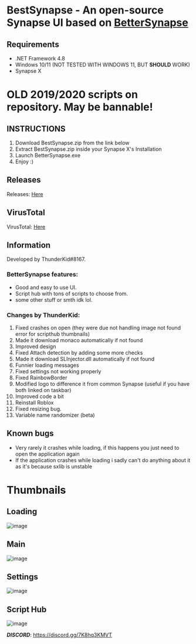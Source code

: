 # BestSynapse - An open-source Synapse UI based on [BetterSynapse](https://github.com/rice-cracker-2234/BetterSynapse)
## Requirements
 - .NET Framework 4.8
 - Windows 10/11 (NOT TESTED WITH WINDOWS 11, BUT **SHOULD** WORK)
 - Synapse X

# OLD 2019/2020 scripts on repository. May be bannable!

## INSTRUCTIONS

1. Download BestSynapse.zip from the link below
2. Extract BestSynapse.zip inside your Synapse X's Installation
3. Launch BetterSynapse.exe
4. Enjoy :)

## Releases
Releases: [Here](https://github.com/L1ghtingBolt/BestSynapse/releases)

## VirusTotal
VirusTotal: [Here](https://www.virustotal.com/gui/file-analysis/MDNkZDMxZGNiZmZjYmZkZmZhZmJhZWFkZmI2Y2UzMGQ6MTYzMTg1NzAzOQ==)

## Information
Developed by ThunderKid#8167.

### BetterSynapse features:

 - Good and easy to use UI.
 - Script hub with tons of scripts to choose from.
 - some other stuff or smth idk lol.

### Changes by ThunderKid:
1. Fixed crashes on open (they were due not handling image not found error for scripthub thumbnails)
2. Made it download monaco automatically if not found
3. Improved design
4. Fixed Attach detection by adding some more checks
5. Made it download SLInjector.dll automatically if not found
6. Funnier loading messages
7. Fixed settings not working properly
8. Fixed RainbowBorder
9. Modified logo to difference it from common Synapse (useful if you have both linked on taskbar)
10. Improved code a bit
11. Reinstall Roblox
12. Fixed resizing bug.
13. Variable name randomizer (beta)

## Known bugs
- Very rarely it crashes while loading, if this happens you just need to open the application again
- If the application crashes while loading i sadly can't do anything about it as it's because sxlib is unstable

# Thumbnails
## Loading
![image](https://user-images.githubusercontent.com/82386159/158057157-17e33647-877e-46cb-beff-40bfca7a1b31.png)
## Main
![image](https://user-images.githubusercontent.com/82386159/158056517-a4c6beb1-dfbc-4921-b43a-13de062e7acd.png)
## Settings
![image](https://user-images.githubusercontent.com/82386159/158056523-cceb0e3e-1527-417f-a8d7-71eaaadd6ee8.png)
## Script Hub
![image](https://user-images.githubusercontent.com/82386159/158056908-8173fd06-95dd-4e4c-85c4-1538b7853df8.png)

***DISCORD***: https://discord.gg/7K8hq3KMVT
